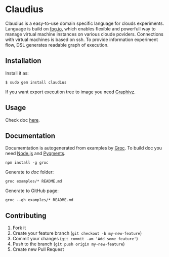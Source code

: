 # Claudius

Claudius is a easy-to-use domain specific language for clouds experiments. Language is build on [fog.io](http://fog.io), which enables flexible and powerfull way to manage virtual machine instances on various cloude poviders. Connections with virtual machines is based on ssh. To provide information experiment flow, DSL generates readable graph of execution.

## Installation


Install it as:

    $ sudo gem install claudius

If you want export execution tree to image you need [Graphivz](http://www.graphviz.org).

## Usage

Check doc [here](http://blostic.github.io/claudius).


## Documentation

Documemtation is autogenerated from examples by [Groc](https://github.com/nevir/groc).
To build doc you need [Node.js](http://nodejs.org/) and [Pygments](http://pygments.org/).

    npm install -g groc

Generate to *doc* folder:

    groc examples/* README.md

Generate to GitHub page:

    groc --gh examples/* README.md


## Contributing

1. Fork it
2. Create your feature branch (`git checkout -b my-new-feature`)
3. Commit your changes (`git commit -am 'Add some feature'`)
4. Push to the branch (`git push origin my-new-feature`)
5. Create new Pull Request
